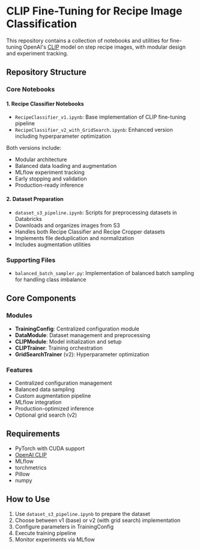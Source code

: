 # CLIP Fine-Tuning for Recipe Image Classification
This repository contains a collection of notebooks and utilities for fine-tuning OpenAI's [CLIP](https://github.com/openai/CLIP) model on step recipe images, with modular design and experiment tracking.

## Repository Structure

### Core Notebooks

#### 1. Recipe Classifier Notebooks
- `RecipeClassifier_v1.ipynb`: Base implementation of CLIP fine-tuning pipeline
- `RecipeClassifier_v2_with_GridSearch.ipynb`: Enhanced version including hyperparameter optimization

Both versions include:
- Modular architecture
- Balanced data loading and augmentation
- MLflow experiment tracking
- Early stopping and validation
- Production-ready inference

#### 2. Dataset Preparation
- `dataset_s3_pipeline.ipynb`: Scripts for preprocessing datasets in Databricks
 - Downloads and organizes images from S3
 - Handles both Recipe Classifier and Recipe Cropper datasets
 - Implements file deduplication and normalization
 - Includes augmentation utilities

### Supporting Files
- `balanced_batch_sampler.py`: Implementation of balanced batch sampling for handling class imbalance

## Core Components

### Modules
- **TrainingConfig**: Centralized configuration module
- **DataModule**: Dataset management and preprocessing
- **CLIPModule**: Model initialization and setup
- **CLIPTrainer**: Training orchestration
- **GridSearchTrainer** (v2): Hyperparameter optimization

### Features
- Centralized configuration management
- Balanced data sampling
- Custom augmentation pipeline
- MLflow integration
- Production-optimized inference
- Optional grid search (v2)

## Requirements
- PyTorch with CUDA support
- [OpenAI CLIP](https://github.com/openai/CLIP)
- MLflow
- torchmetrics
- Pillow
- numpy

## How to Use
1. Use `dataset_s3_pipeline.ipynb` to prepare the dataset
2. Choose between v1 (base) or v2 (with grid search) implementation
3. Configure parameters in TrainingConfig
4. Execute training pipeline
5. Monitor experiments via MLflow
